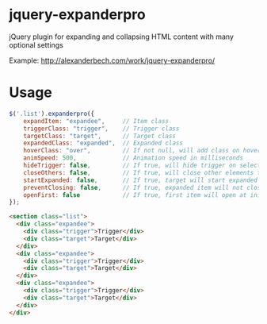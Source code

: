 jquery-expanderpro
==================

jQuery plugin for expanding and collapsing HTML content with many optional settings

Example: http://alexanderbech.com/work/jquery-expanderpro/

Usage
==================
```javascript
$('.list').expanderpro({
	expandItem: "expandee", 	// Item class
	triggerClass: "trigger", 	// Trigger class
	targetClass: "target", 		// Target class
	expandedClass: "expanded", 	// Expanded class
	hoverClass: "over", 		// If not null, will add class on hover
	animSpeed: 500, 			// Animation speed in milliseconds
	hideTrigger: false, 		// If true, will hide trigger on select
	closeOthers: false, 		// If true, will close other elements than selected,
	startExpanded: false, 		// If true, target will start expanded
	preventClosing: false, 		// If true, expanded item will not close on trigger
	openFirst: false 			// If true, first item will open at init
});
```

```html
<section class="list">
  <div class="expandee">
    <div class="trigger">Trigger</div>
    <div class="target">Target</div>
  </div>
  <div class="expandee">
    <div class="trigger">Trigger</div>
    <div class="target">Target</div>
  </div>
  <div class="expandee">
    <div class="trigger">Trigger</div>
    <div class="target">Target</div>
  </div>
</div>
```
